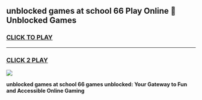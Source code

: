 
## unblocked games at school 66 Play Online 👋 Unblocked Games
<h3>
<a href="https://news.freeplayer.one?title=unblocked_games_at_school_66&ref=17GH">CLICK TO PLAY</a></h3>
<hr>

<h3>
<a href="https://news.freeplayer.one?title=unblocked_games_at_school_66&ref=17GH">CLICK 2 PLAY</a>
  
</h3>

<a href="https://news.freeplayer.one?title=unblocked_games_at_school_66&ref=17GH/"><img src="https://clearcache.store/games.png"></a>


**unblocked games at school 66 games unblocked: Your Gateway to Fun and Accessible Online Gaming**
